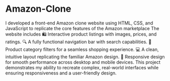 # Amazon-Clone

<P>
I developed a front-end Amazon clone website using HTML, CSS, and JavaScript to replicate the core features of the Amazon marketplace
The website includes
🛍️ Interactive product listings with images, prices, and ratings.
🔍 A fully functional navigation bar with search capabilities.
📂 Product category filters for a seamless shopping experience.
💻 A clean, intuitive layout replicating the familiar Amazon design.
📱 Responsive design for smooth performance across desktop and mobile devices.
This project demonstrates my ability to recreate complex, real-world interfaces while ensuring responsiveness and a user-friendly design.
</P>
